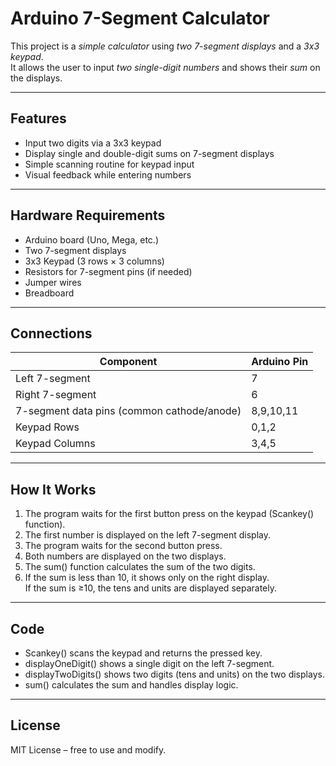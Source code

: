 # Arduino 7-Segment Calculator

This project is a *simple calculator* using *two 7-segment displays* and a *3x3 keypad*.  
It allows the user to input *two single-digit numbers* and shows their *sum* on the displays.

---

## Features

- Input two digits via a 3x3 keypad
- Display single and double-digit sums on 7-segment displays
- Simple scanning routine for keypad input
- Visual feedback while entering numbers

---

## Hardware Requirements

- Arduino board (Uno, Mega, etc.)
- Two 7-segment displays
- 3x3 Keypad (3 rows × 3 columns)
- Resistors for 7-segment pins (if needed)
- Jumper wires
- Breadboard

---

## Connections

| Component         | Arduino Pin |
|------------------|-------------|
| Left 7-segment    | 7           |
| Right 7-segment   | 6           |
| 7-segment data pins (common cathode/anode) | 8,9,10,11 |
| Keypad Rows       | 0,1,2       |
| Keypad Columns    | 3,4,5       |

---

## How It Works

1. The program waits for the first button press on the keypad (Scankey() function).
2. The first number is displayed on the left 7-segment display.
3. The program waits for the second button press.
4. Both numbers are displayed on the two displays.
5. The sum() function calculates the sum of the two digits.
6. If the sum is less than 10, it shows only on the right display.  
   If the sum is ≥10, the tens and units are displayed separately.

---

## Code

- Scankey() scans the keypad and returns the pressed key.
- displayOneDigit() shows a single digit on the left 7-segment.
- displayTwoDigits() shows two digits (tens and units) on the two displays.
- sum() calculates the sum and handles display logic.

---

## License

MIT License – free to use and modify.
